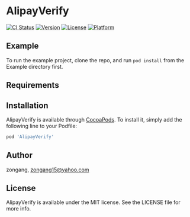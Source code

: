 # AlipayVerify

[![CI Status](https://img.shields.io/travis/zongang/AlipayVerify.svg?style=flat)](https://travis-ci.org/zongang/AlipayVerify)
[![Version](https://img.shields.io/cocoapods/v/AlipayVerify.svg?style=flat)](https://cocoapods.org/pods/AlipayVerify)
[![License](https://img.shields.io/cocoapods/l/AlipayVerify.svg?style=flat)](https://cocoapods.org/pods/AlipayVerify)
[![Platform](https://img.shields.io/cocoapods/p/AlipayVerify.svg?style=flat)](https://cocoapods.org/pods/AlipayVerify)

## Example

To run the example project, clone the repo, and run `pod install` from the Example directory first.

## Requirements

## Installation

AlipayVerify is available through [CocoaPods](https://cocoapods.org). To install
it, simply add the following line to your Podfile:

```ruby
pod 'AlipayVerify'
```

## Author

zongang, zongang15@yahoo.com

## License

AlipayVerify is available under the MIT license. See the LICENSE file for more info.
